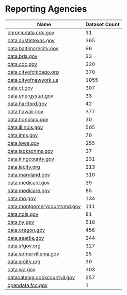 # Reporting Agencies

Name | Dataset Count
---- | --------------
[chronicdata.cdc.gov](data-hosts/chronicdata.cdc.gov.md) | 31
[data.austintexas.gov](data-hosts/data.austintexas.gov.md) | 365
[data.baltimorecity.gov](data-hosts/data.baltimorecity.gov.md) | 96
[data.brla.gov](data-hosts/data.brla.gov.md) | 23
[data.cdc.gov](data-hosts/data.cdc.gov.md) | 220
[data.cityofchicago.org](data-hosts/data.cityofchicago.org.md) | 370
[data.cityofnewyork.us](data-hosts/data.cityofnewyork.us.md) | 1055
[data.ct.gov](data-hosts/data.ct.gov.md) | 307
[data.energystar.gov](data-hosts/data.energystar.gov.md) | 33
[data.hartford.gov](data-hosts/data.hartford.gov.md) | 42
[data.hawaii.gov](data-hosts/data.hawaii.gov.md) | 377
[data.honolulu.gov](data-hosts/data.honolulu.gov.md) | 30
[data.illinois.gov](data-hosts/data.illinois.gov.md) | 505
[data.imls.gov](data-hosts/data.imls.gov.md) | 70
[data.iowa.gov](data-hosts/data.iowa.gov.md) | 255
[data.jacksonms.gov](data-hosts/data.jacksonms.gov.md) | 37
[data.kingcounty.gov](data-hosts/data.kingcounty.gov.md) | 231
[data.lacity.org](data-hosts/data.lacity.org.md) | 213
[data.maryland.gov](data-hosts/data.maryland.gov.md) | 310
[data.medicaid.gov](data-hosts/data.medicaid.gov.md) | 29
[data.medicare.gov](data-hosts/data.medicare.gov.md) | 85
[data.mo.gov](data-hosts/data.mo.gov.md) | 134
[data.montgomerycountymd.gov](data-hosts/data.montgomerycountymd.gov.md) | 111
[data.nola.gov](data-hosts/data.nola.gov.md) | 81
[data.ny.gov](data-hosts/data.ny.gov.md) | 518
[data.oregon.gov](data-hosts/data.oregon.gov.md) | 456
[data.seattle.gov](data-hosts/data.seattle.gov.md) | 244
[data.sfgov.org](data-hosts/data.sfgov.org.md) | 327
[data.somervillema.gov](data-hosts/data.somervillema.gov.md) | 25
[data.srcity.org](data-hosts/data.srcity.org.md) | 30
[data.wa.gov](data-hosts/data.wa.gov.md) | 303
[datacatalog.cookcountyil.gov](data-hosts/datacatalog.cookcountyil.gov.md) | 257
[opendata.fcc.gov](data-hosts/opendata.fcc.gov.md) | 1